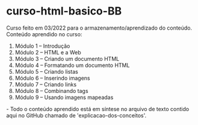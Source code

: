 # curso-html-basico-BB

Curso feito em 03/2022 para o armazenamento/aprendizado do conteúdo.<br>
Conteúdo aprendido no curso:<br>

<ol>
<li>Módulo 1 – Introdução</li>
<li>Módulo 2 – HTML e a Web</li>
<li>Módulo 3 – Criando um documento HTML</li>
<li>Módulo 4 – Formatando um documento HTML</li>
<li>Módulo 5 – Criando listas</li>
<li>Módulo 6 – Inserindo imagens</li>
<li>Módulo 7 – Criando links</li>
<li>Módulo 8 – Combinando tags</li>
<li>Módulo 9 – Usando imagens mapeadas</li>
</ol>
- Todo o conteúdo aprendido está em síntese no arquivo de texto contido aqui no GitHub chamado de 'explicacao-dos-conceitos'.
